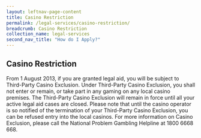 ```yaml
---
layout: leftnav-page-content
title: Casino Restriction
permalink: /legal-services/casino-restriction/
breadcrumb: Casino Restriction
collection_name: legal-services
second_nav_title: "How do I Apply?"
---
```


Casino Restriction
---

From 1 August 2013, if you are granted legal aid, you will be subject to Third-Party Casino Exclusion. Under Third-Party Casino Exclusion, you shall not enter or remain, or take part in any gaming on any local casino premises. The Third-Party Casino Exclusion will remain in force until all your active legal aid cases are closed. Please note that until the casino operator is so notified of the termination of your Third-Party Casino Exclusion, you can be refused entry into the local casinos. For more information on Casino Exclusion, please call the National Problem Gambling Helpline at 1800 6668 668.
